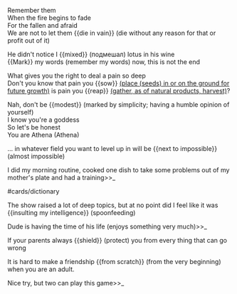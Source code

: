 

Remember them  
When the fire begins to fade  
For the fallen and afraid  
We are not to let them {{die in vain}} (die without any reason for that or profit out of it)

He didn't notice I {{mixed}} (подмешал) lotus in his wine  
{{Mark}} my words (remember my words) now, this is not the end

What gives you the right to deal a pain so deep  
Don't you know that pain you {{sow}} <u>(place (seeds) in or on the ground for future growth)</u> is pain you {{rеap}} <u>(gather, as of natural products, harvest)</u>?

Nah, don't be {{modest}} (marked by simplicity; having a humble opinion of yourself)  
I know you're a goddess  
So let's be honest  
You are Athena (Athena)

... in whatever field you want to level up in will be {{next to impossible}} (almost impossible) <!--SR:!2024-03-02,3,259-->

I did my morning routine, cooked one dish to take some problems out of my mother's plate and had a training>>_

#cards/dictionary 

The show raised a lot of deep topics, but at no point did I feel like it was {{insulting my intelligence}} (spoonfeeding) <!--SR:!2024-03-09,26,274--> 

Dude is having the time of his life (enjoys something very much)>>_ <!--SR:!2024-03-27,40,290-->

If your parents always {{shield}} (protect) you from every thing that can go wrong <!--SR:!2024-03-06,12,275-->

It is hard to make a friendship {{from scratch}} (from the very beginning) when you are an adult. 

Nice try, but two can play this game>>_